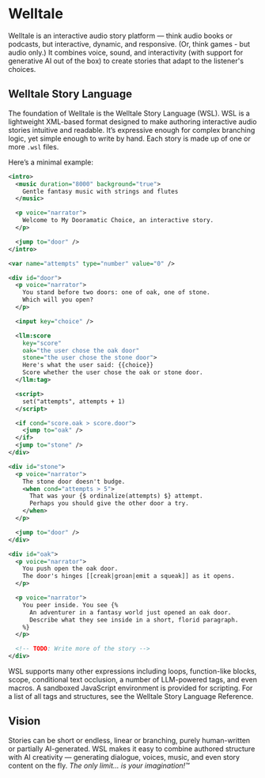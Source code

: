 # Welltale

Welltale is an interactive audio story platform — think audio books or podcasts, but interactive, dynamic, and responsive. (Or, think games - but audio only.) It combines voice, sound, and interactivity (with support for generative AI out of the box) to create stories that adapt to the listener's choices.

## Welltale Story Language

The foundation of Welltale is the Welltale Story Language (WSL). WSL is a lightweight XML-based format designed to make authoring interactive audio stories intuitive and readable. It’s expressive enough for complex branching logic, yet simple enough to write by hand. Each story is made up of one or more `.wsl` files.

Here’s a minimal example:

```xml
<intro>
  <music duration="8000" background="true">
    Gentle fantasy music with strings and flutes
  </music>

  <p voice="narrator">
    Welcome to My Dooramatic Choice, an interactive story.
  </p>

  <jump to="door" />
</intro>

<var name="attempts" type="number" value="0" />

<div id="door">
  <p voice="narrator">
    You stand before two doors: one of oak, one of stone.
    Which will you open?
  </p>

  <input key="choice" />

  <llm:score
    key="score"
    oak="the user chose the oak door"
    stone="the user chose the stone door">
    Here's what the user said: {{choice}}
    Score whether the user chose the oak or stone door.
  </llm:tag>

  <script>
    set("attempts", attempts + 1)
  </script>

  <if cond="score.oak > score.door">
    <jump to="oak" />
  </if>
  <jump to="stone" />
</div>

<div id="stone">
  <p voice="narrator">
    The stone door doesn't budge.
    <when cond="attempts > 5">
      That was your {$ ordinalize(attempts) $} attempt.
      Perhaps you should give the other door a try.
    </when>
  </p>

  <jump to="door" />
</div>

<div id="oak">
  <p voice="narrator">
    You push open the oak door.
    The door's hinges [[creak|groan|emit a squeak]] as it opens.
  </p>

  <p voice="narrator">
    You peer inside. You see {%
      An adventurer in a fantasy world just opened an oak door.
      Describe what they see inside in a short, florid paragraph.
    %}
  </p>

  <!-- TODO: Write more of the story -->
</div>
```

WSL supports many other expressions including loops, function-like blocks, scope, conditional text occlusion, a number of LLM-powered tags, and even macros. A sandboxed JavaScript environment is provided for scripting. For a list of all tags and structures, see the Welltale Story Language Reference.

## Vision

Stories can be short or endless, linear or branching, purely human-written or partially AI-generated. WSL makes it easy to combine authored structure with AI creativity — generating dialogue, voices, music, and even story content on the fly. _The only limit... is your imagination!™_
